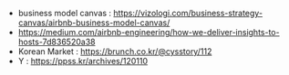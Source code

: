 - business model canvas : https://vizologi.com/business-strategy-canvas/airbnb-business-model-canvas/
- https://medium.com/airbnb-engineering/how-we-deliver-insights-to-hosts-7d836520a38
- Korean Market : https://brunch.co.kr/@cysstory/112
- Y : https://ppss.kr/archives/120110
